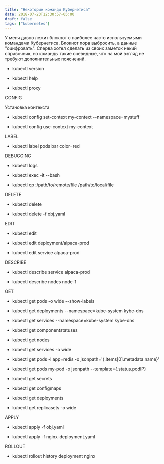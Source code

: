 ```yaml
---
title: "Некоторые команды Кубернетиса"
date: 2018-07-23T12:30:57+05:00
draft: false
tags: ["kubernetes"]
---
```

У меня давно лежит блокнот с наиболее часто используемыми командами Кубернетиса.
Блокнот пора выбросить, а данные "оцифровать".
Сперва хотел сделать из своих заметок некий справочник, но команды такие очевидные, что на мой взгляд не требуют дополнительных пояснений. 


- kubectl version 

- kubectl help

- kubectl proxy

CONFIG

Установка контекста

- kubectl config set-context my-context --namespace=mystuff

- kubectl config use-context my-context



LABEL

- kubectl label pods bar color=red

DEBUGGING

- kubectl logs <pod-name>

- kubectl exec -it <pod-name> --bash

- kubectl cp <pod-name>:/path/to/remote/file /path/to/local/file


DELETE

- kubectl delete <resource-name> <obj-name>

- kubectl delete -f obj.yaml 

EDIT

- kubectl edit <resource-name> <obj-name>

- kubectl edit deployment/alpaca-prod

- kubectl edit service alpaca-prod


DESCRIBE

- kubectl describe service alpaca-prod

- kubectl describe nodes node-1

GET

- kubectl get pods -o wide --show-labels

- kubectl get deployments --namespace=kube-system kybe-dns

- kubectl get services --namespace=kube-system kybe-dns

- kubectl get componentstatuses

- kubectl get nodes

- kubectl get services -o wide

- kubectl get pods -l app=redis -o jsonpath='{.items[0].metadata.name}'

- kubectl get pods my-pod -o jsonpath --template={.status.podIP}

- kubectl get secrets

- kubectl get configmaps

- kubectl get deployments

- kubectl get replicasets -o wide


APPLY

- kubectl apply -f obj.yaml

- kubectl apply -f nginx-deployment.yaml

ROLLOUT

- kubectl rollout history deployment nginx

